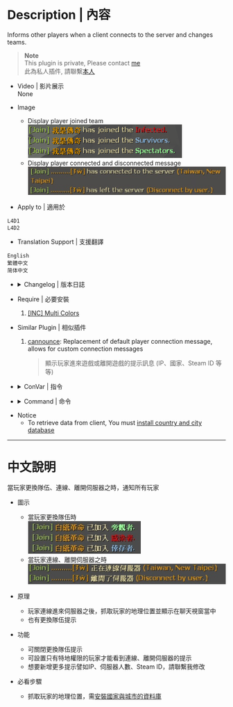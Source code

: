 
# Description | 內容
Informs other players when a client connects to the server and changes teams.

> __Note__ <br/>
This plugin is private, Please contact [me](https://github.com/fbef0102/Game-Private_Plugin#私人插件列表-private-plugins-list)<br/>
此為私人插件, 請聯繫[本人](https://github.com/fbef0102/Game-Private_Plugin#私人插件列表-private-plugins-list)

* Video | 影片展示
<br/>None

* Image
	* Display player joined team
	<br/>![l4d_playerjoining_1](image/l4d_playerjoining_1.jpg)
	* Display player connected and disconnected message
	<br/>![l4d_playerjoining_2](image/l4d_playerjoining_2.jpg)

* Apply to | 適用於
```
L4D1
L4D2
```

* Translation Support | 支援翻譯
```
English
繁體中文
简体中文
```

* <details><summary>Changelog | 版本日誌</summary>

	* v1.0 (2022-12-1)
		* Initial Release
</details>

* Require | 必要安裝
	1. [[INC] Multi Colors](https://github.com/fbef0102/L4D1_2-Plugins/releases/tag/Multi-Colors)

* Similar Plugin | 相似插件
	1. [cannounce](https://github.com/fbef0102/L4D1_2-Plugins/tree/master/cannounce): Replacement of default player connection message, allows for custom connection messages
    	> 顯示玩家進來遊戲或離開遊戲的提示訊息 (IP、國家、Steam ID 等等)

* <details><summary>ConVar | 指令</summary>

	* cfg\sourcemod\l4d_playerjoining.cfg
		```php
		// If 1, inform other players when a client changes team
		l4d_playerjoining_change_team_notify_enable "1"

		// inform other players with these flags when a client connects to server. (Empty = Everyone, -1: Nobody)
		l4d_playerjoining_connnect_server_notify_access ""

		// inform other players with these flags when a client left the server. (Empty = Everyone, -1: Nobody)
		l4d_playerjoining_leave_server_notify_access ""
		```
</details>

* <details><summary>Command | 命令</summary>

	None
</details>

* Notice
	* To retrieve data from client, You must [install country and city database](/Tutorial_%E6%95%99%E5%AD%B8%E5%8D%80/English/Server/Install_Other_File#country-and-city-database)

- - - -
# 中文說明
當玩家更換隊伍、連線、離開伺服器之時，通知所有玩家

* 圖示
	* 當玩家更換隊伍時
	<br/>![l4d_playerjoining_3](image/l4d_playerjoining_3.jpg)
	* 當玩家連線、離開伺服器之時
	<br/>![l4d_playerjoining_4](image/l4d_playerjoining_4.jpg)

* 原理
    * 玩家連線進來伺服器之後，抓取玩家的地理位置並顯示在聊天視窗當中
    * 也有更換隊伍提示

* 功能
    * 可關閉更換隊伍提示
    * 可設置只有特地權限的玩家才能看到連線、離開伺服器的提示
	* 想要新增更多提示譬如IP、伺服器人數、Steam ID，請聯繫我修改

* 必看步驟
	* 抓取玩家的地理位置，需[安裝國家與城市的資料庫](/Tutorial_%E6%95%99%E5%AD%B8%E5%8D%80/Chinese_%E7%B9%81%E9%AB%94%E4%B8%AD%E6%96%87/Server/%E5%AE%89%E8%A3%9D%E5%85%B6%E4%BB%96%E6%AA%94%E6%A1%88%E6%95%99%E5%AD%B8#%E5%AE%89%E8%A3%9D%E5%9C%8B%E5%AE%B6%E8%88%87%E5%9F%8E%E5%B8%82%E7%9A%84%E8%B3%87%E6%96%99%E5%BA%AB)



